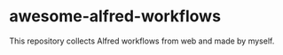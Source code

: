 awesome-alfred-workflows
========================

This repository collects Alfred workflows from web and made by myself.
